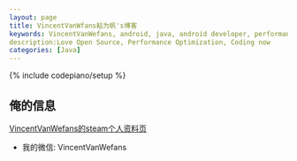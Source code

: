 ```yaml
---
layout: page
title: VincentVanWfans粘为帆's博客
keywords: VincentVanWefans, android, java, android developer, performance
description:Love Open Source, Performance Optimization, Coding now
categories: [Java]
---
```

{% include codepiano/setup %}

## 俺的信息


[VincentVanWefans的steam个人资料页](缺网页)


* 我的微信: VincentVanWefans 


<br />

<div id="comment-hook">
<!-- 多说评论框 start -->
	<div class="ds-thread" data-thread-key="88888" data-title="{{ page.title }}" data-url="http://stormzhang.com{{ page.url }}"></div>
<!-- 多说评论框 end -->
<!-- 多说公共JS代码 start (一个网页只需插入一次) -->
<script type="text/javascript">
var duoshuoQuery = {short_name:"stormzhang"};
	(function() {
		var ds = document.createElement('script');
		ds.type = 'text/javascript';ds.async = true;
		ds.src = (document.location.protocol == 'https:' ? 'https:' : 'http:') + '//static.duoshuo.com/embed.js';
		ds.charset = 'UTF-8';
		(document.getElementsByTagName('head')[0] 
		 || document.getElementsByTagName('body')[0]).appendChild(ds);
	})();
	</script>
<!-- 多说公共JS代码 end -->
</div>
